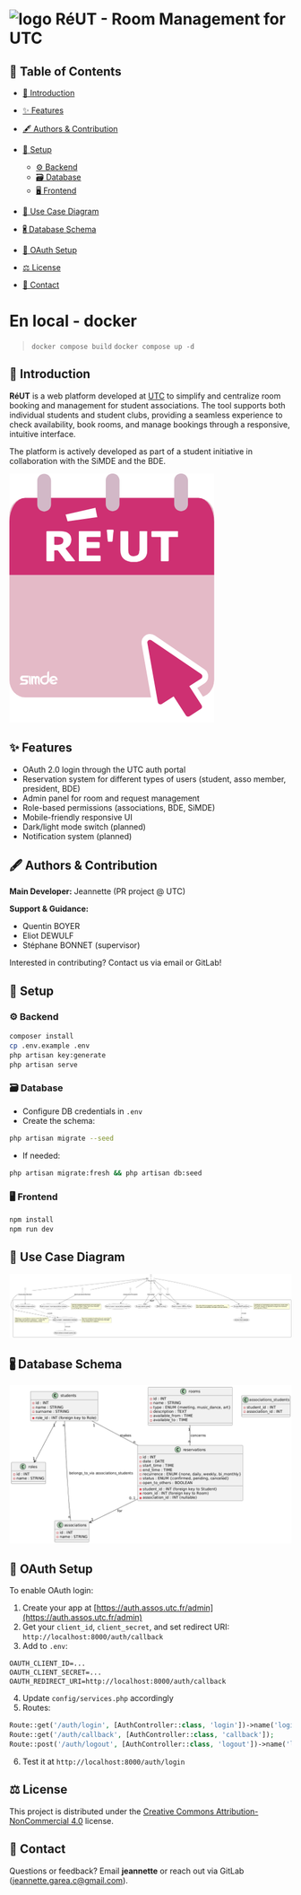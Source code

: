 # ![logo](https://gitlab.utc.fr/uploads/-/system/project/avatar/14819/logo.png?width=24) RéUT - Room Management for UTC

## 📃 Table of Contents

* [💬 Introduction](#💬-introduction)
* [✨ Features](#✨-features)
* [🖋️ Authors & Contribution](#🖋️-authors--contribution)
* [🔧 Setup](#🔧-setup)

  * [⚙️ Backend](#⚙️-backend)
  * [🗃️ Database](#🗃️-database)
  * [🖥️ Frontend](#🖥️-frontend)
* [📂 Use Case Diagram](#📂-use-case-diagram)
* [🖁️ Database Schema](#🖁️-database-schema)
* [🔑 OAuth Setup](#🔑-oauth-setup)
* [⚖️ License](#⚖️-license)
* [📧 Contact](#📧-contact)

# En local - docker

> `docker compose build`
> `docker compose up -d`


## 💬 Introduction

**RéUT** is a web platform developed at [UTC](https://www.utc.fr/) to simplify and centralize room booking and management for student associations. The tool supports both individual students and student clubs, providing a seamless experience to check availability, book rooms, and manage bookings through a responsive, intuitive interface.

The platform is actively developed as part of a student initiative in collaboration with the SiMDE and the BDE.

![alt text](image.png)

## ✨ Features

* OAuth 2.0 login through the UTC auth portal
* Reservation system for different types of users (student, asso member, president, BDE)
* Admin panel for room and request management
* Role-based permissions (associations, BDE, SiMDE)
* Mobile-friendly responsive UI
* Dark/light mode switch (planned)
* Notification system (planned)

## 🖋️ Authors & Contribution

**Main Developer:** Jeannette (PR project @ UTC)

**Support & Guidance:**

* Quentin BOYER
* Eliot DEWULF
* Stéphane BONNET (supervisor)

Interested in contributing? Contact us via email or GitLab!

## 🔧 Setup

### ⚙️ Backend

```bash
composer install
cp .env.example .env
php artisan key:generate
php artisan serve
```

### 🗃️ Database

* Configure DB credentials in `.env`
* Create the schema:

```bash
php artisan migrate --seed
```

* If needed:

```bash
php artisan migrate:fresh && php artisan db:seed
```

### 🖥️ Frontend

```bash
npm install
npm run dev
```

## 📂 Use Case Diagram

![alt text](usecase.png)

## 🖁️ Database Schema

![alt text](mcd.png)

## 🔑 OAuth Setup

To enable OAuth login:

1. Create your app at [https://auth.assos.utc.fr/admin](https://auth.assos.utc.fr/admin)
2. Get your `client_id`, `client_secret`, and set redirect URI: `http://localhost:8000/auth/callback`
3. Add to `.env`:

```env
OAUTH_CLIENT_ID=...
OAUTH_CLIENT_SECRET=...
OAUTH_REDIRECT_URI=http://localhost:8000/auth/callback
```

4. Update `config/services.php` accordingly
5. Routes:

```php
Route::get('/auth/login', [AuthController::class, 'login'])->name('login');
Route::get('/auth/callback', [AuthController::class, 'callback']);
Route::post('/auth/logout', [AuthController::class, 'logout'])->name('logout');
```

6. Test it at `http://localhost:8000/auth/login`

## ⚖️ License

This project is distributed under the [Creative Commons Attribution-NonCommercial 4.0](https://creativecommons.org/licenses/by-nc/4.0/) license.

## 📧 Contact

Questions or feedback? Email **jeannette** or reach out via GitLab
(jeannette.garea.c@gmail.com).

